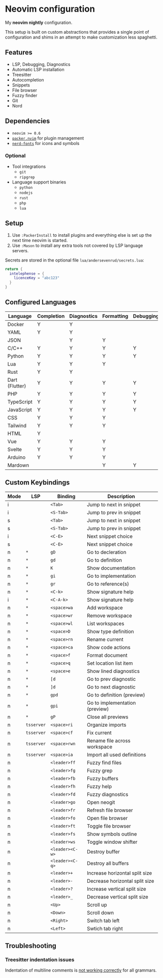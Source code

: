 # Neovim configuration

My **neovim nightly** configuration.

This setup is built on custom abstractions that provides a single point of
configuration and shims in an attempt to make customization less spaghetti.

## Features

* LSP, Debugging, Diagnostics
* Automatic LSP installation
* Treesitter
* Autocompletion
* Snippets
* File browser
* Fuzzy finder
* Git
* Nord

## Dependencies

- `neovim >= 0.6`
- [`packer.nvim`](https://github.com/wbthomason/packer.nvim) for plugin management
- [`nerd-fonts`](https://www.nerdfonts.com/) for icons and symbols

### Optional

- Tool integrations
  - `git`
  - `ripgrep`
- Language support binaries
  - `python`
  - `nodejs`
  - `rust`
  - `php`
  - `lua`

## Setup

1. Use `:PackerInstall` to install plugins and everything else is set up the next time neovim is started.
2. Use `:Mason` to install any extra tools not covered by LSP language servers.

Secrets are stored in the optional file `lua/andersevenrud/secrets.lua`:

```lua
return {
  intelephense = {
    licenceKey = "abc123"
  }
}
```

## Configured Languages

| Language         | Completion | Diagnostics | Formatting | Debugging |
| ---------------- | ---------- | ----------- | ---------- | --------- |
| Docker           | Y          | Y           |            |           |
| YAML             | Y          | Y           |            |           |
| JSON             |            | Y           | Y          |           |
| C/C++            | Y          | Y           | Y          | Y         |
| Python           | Y          | Y           | Y          | Y         |
| Lua              | Y          | Y           | Y          |           |
| Rust             | Y          | Y           |            |           |
| Dart (Flutter)   | Y          | Y           | Y          | Y         |
| PHP              | Y          | Y           | Y          | Y         |
| TypeScript       | Y          | Y           | Y          | Y         |
| JavaScript       | Y          | Y           | Y          | Y         |
| CSS              | Y          | Y           | Y          |           |
| Tailwind         | Y          | Y           | Y          |           |
| HTML             | Y          |             |            |           |
| Vue              | Y          | Y           | Y          |           |
| Svelte           | Y          | Y           | Y          |           |
| Arduino          | Y          | Y           | Y          |           |
| Mardown          |            |             | Y          | Y         |

## Custom Keybindings

| Mode     | LSP          | Binding          | Description                            |
| -------- | ------------ | ---------------- | -------------------------------------- |
| i        |              | `<Tab>`          | Jump to next in snippet                |
| i        |              | `<S-Tab>`        | Jump to prev in snippet                |
| s        |              | `<Tab>`          | Jump to next in snippet                |
| s        |              | `<S-Tab>`        | Jump to prev in snippet                |
| i        |              | `<C-E>`          | Next snippet choice                    |
| s        |              | `<C-E>`          | Next snippet choice                    |
| n        | `*`          | `gD`             | Go to decleration                      |
| n        | `*`          | `gd`             | Go to definition                       |
| n        | `*`          | `K`              | Show documentation                     |
| n        | `*`          | `gi`             | Go to implementation                   |
| n        | `*`          | `gr`             | Go to reference(s)                     |
| n        | `*`          | `<C-k>`          | Show signature help                    |
| i        | `*`          | `<C-A-k>`        | Show signature help                    |
| n        | `*`          | `<space>wa`      | Add workspace                          |
| n        | `*`          | `<space>wr`      | Remove workspace                       |
| n        | `*`          | `<space>wl`      | List workspaces                        |
| n        | `*`          | `<space>D`       | Show type definition                   |
| n        | `*`          | `<space>rn`      | Rename current                         |
| n        | `*`          | `<space>ca`      | Show code actions                      |
| n        | `*`          | `<space>f`       | Format document                        |
| n        | `*`          | `<space>q`       | Set location list item                 |
| n        | `*`          | `<space>e`       | Show lined diagnostics                 |
| n        | `*`          | `[d`             | Go to prev diagnostic                  |
| n        | `*`          | `]d`             | Go to next diagnostic                  |
| n        | `*`          | `gpd`            | Go to definition (preview)             |
| n        | `*`          | `gpi`            | Go to implementation (preview)         |
| n        | `*`          | `gP`             | Close all previews                     |
| n        | `tsserver`   | `<space>ri`      | Organize imports                       |
| n        | `tsserver`   | `<space>cf`      | Fix current                            |
| n        | `tsserver`   | `<space>rwn`     | Rename file across workspace           |
| n        | `tsserver`   | `<space>ia`      | Import all used definitions            |
| n        |              | `<leader>ff`     | Fuzzy find files                       |
| n        |              | `<leader>fg`     | Fuzzy grep                             |
| n        |              | `<leader>fb`     | Fuzzy buffers                          |
| n        |              | `<leader>fh`     | Fuzzy help                             |
| n        |              | `<leader>fd`     | Fuzzy diagnostics                      |
| n        |              | `<leader>go`     | Open neogit                            |
| n        |              | `<leader>fr`     | Refresh file browser                   |
| n        |              | `<leader>fo`     | Open file browser                      |
| n        |              | `<leader>ft`     | Toggle file browser                    |
| n        |              | `<leader>fs`     | Show symbols outline                   |
| n        |              | `<leader>ws`     | Toggle window shifter                  |
| n        |              | `<leader><C-w>`  | Destroy buffer                         |
| n        |              | `<leader><C-q>`  | Destroy all buffers                    |
| n        |              | `<leader>+`      | Increase horizontal split size         |
| n        |              | `<leader>-`      | Decrease horizontal split size         |
| n        |              | `<leader>?`      | Increase vertical split size           |
| n        |              | `<leader>_`      | Decrease vertical split size           |
| n        |              | `<Up>`           | Scroll up                              |
| n        |              | `<Down>`         | Scroll down                            |
| n        |              | `<Right>`        | Switch tab left                        |
| n        |              | `<Left>`         | Swtich tab right                       |


## Troubleshooting

### Treesitter indentation issues

Indentation of multiline comments is [not working correctly](https://github.com/nvim-treesitter/nvim-treesitter/projects/6) for all grammars.
